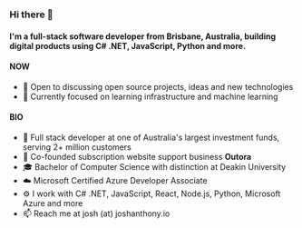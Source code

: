### Hi there 👋

#### I'm a full-stack software developer from Brisbane, Australia, building digital products using C# .NET, JavaScript, Python and more.

#### NOW

- 💬 Open to discussing open source projects, ideas and new technologies
- 🌱 Currently focused on learning infrastructure and machine learning

#### BIO

- 🏢 Full stack developer at one of Australia's largest investment funds, serving 2+ million customers
- 🚀 Co-founded subscription website support business **Outora**
- 🎓 Bachelor of Computer Science with distinction at Deakin University
- ☁️ Microsoft Certified Azure Developer Associate
- ⚙️ I work with C# .NET, JavaScript, React, Node.js, Python, Microsoft Azure and more
- 📫 Reach me at josh (at) joshanthony.io
